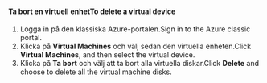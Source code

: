 #### <a name="to-delete-a-virtual-device"></a><span data-ttu-id="35658-101">Ta bort en virtuell enhet</span><span class="sxs-lookup"><span data-stu-id="35658-101">To delete a virtual device</span></span>

1. <span data-ttu-id="35658-102">Logga in på den klassiska Azure-portalen.</span><span class="sxs-lookup"><span data-stu-id="35658-102">Sign in to the Azure classic portal.</span></span>
2. <span data-ttu-id="35658-103">Klicka på **Virtual Machines** och välj sedan den virtuella enheten.</span><span class="sxs-lookup"><span data-stu-id="35658-103">Click **Virtual Machines**, and then select the virtual device.</span></span>
3. <span data-ttu-id="35658-104">Klicka på **Ta bort** och välj att ta bort alla virtuella diskar.</span><span class="sxs-lookup"><span data-stu-id="35658-104">Click **Delete** and choose to delete all the virtual machine disks.</span></span>

